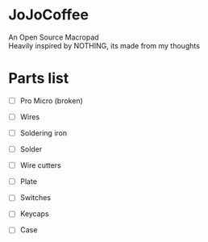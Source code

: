 # JoJoCoffee

An Open Source Macropad\
Heavily inspired by NOTHING, its made from my thoughts

# Parts list

- [ ] Pro Micro (broken)
- [ ] Wires
- [ ] Soldering iron
- [ ] Solder
- [ ] Wire cutters
- [ ] Plate
- [ ] Switches
- [ ] Keycaps
- [ ] Case

